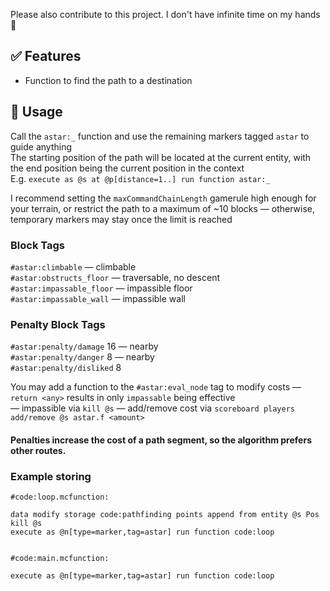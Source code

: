 Please also contribute to this project. I don't have infinite time on my hands 🥺

## ✅ Features
- Function to find the path to a destination

## 📖 Usage
Call the `astar:_` function and use the remaining markers tagged `astar` to guide anything\
The starting position of the path will be located at the current entity, with the end position being the current position in the context\
E.g. `execute as @s at @p[distance=1..] run function astar:_`

I recommend setting the `maxCommandChainLength` gamerule high enough for your terrain, or restrict the path to a maximum of ~10 blocks — otherwise, temporary markers may stay once the limit is reached

### Block Tags
`#astar:climbable` — climbable\
`#astar:obstructs_floor` — traversable, no descent\
`#astar:impassable_floor` — impassible floor\
`#astar:impassable_wall` — impassible wall

### Penalty Block Tags
`#astar:penalty/damage` 16 — nearby\
`#astar:penalty/danger` 8 — nearby\
`#astar:penalty/disliked` 8

You may add a function to the `#astar:eval_node` tag to modify costs — `return <any>` results in only `impassable` being effective\
— impassible via `kill @s` — add/remove cost via `scoreboard players add/remove @s astar.f <amount>`
#### Penalties increase the cost of a path segment, so the algorithm prefers other routes.

### Example storing
```
#code:loop.mcfunction:

data modify storage code:pathfinding points append from entity @s Pos
kill @s
execute as @n[type=marker,tag=astar] run function code:loop


#code:main.mcfunction:

execute as @n[type=marker,tag=astar] run function code:loop
```